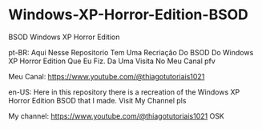 # Windows-XP-Horror-Edition-BSOD
BSOD Windows XP Horror Edition

pt-BR:
Aqui Nesse Repositorio Tem Uma Recriação Do BSOD Do Windows XP Horror Edition Que Eu Fiz. Da Uma Visita No Meu Canal pfv

Meu Canal:
https://www.youtube.com/@thiagotutoriais1021

en-US:
Here in this repository there is a recreation of the Windows XP Horror Edition BSOD that I made. Visit My Channel pls

My channel:
https://www.youtube.com/@thiagotutoriais1021
OSK
